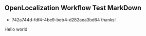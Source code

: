 ## OpenLocalization Workflow Test MarkDown
* 742a744d-fdf4-4be9-beb4-d282aea3bd64 
thanks!

Hello world